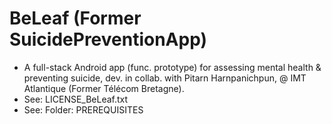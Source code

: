 # BeLeaf (Former SuicidePreventionApp)

- A full-stack Android app (func. prototype) for assessing mental health & preventing suicide, dev. in collab. with Pitarn Harnpanichpun, @ IMT Atlantique (Former Télécom Bretagne).
- See: LICENSE_BeLeaf.txt
- See: Folder: PREREQUISITES